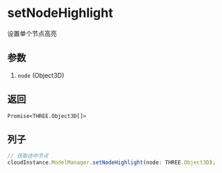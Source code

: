 # setNodeHighlight

设置单个节点高亮

## 参数

1.  `node` (Object3D)

## 返回

`Promise<THREE.Object3D[]>`

## 列子

```ts
// 获取选中节点
cloudInstance.ModelManager.setNodeHighlight(node: THREE.Object3D);
```
